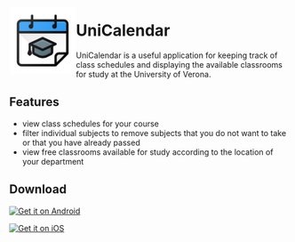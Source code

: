 <img src="assets/app-icon-ios.png" align="left"
     alt="UniCalendar Icon" width="120"/>
     
# UniCalendar

UniCalendar is a useful application for keeping track of class schedules and displaying the available classrooms for study at the University of Verona.



## Features
- view class schedules for your course
- filter individual subjects to remove subjects that you do not want to take or that you have already passed
- view free classrooms available for study according to the location of your department

<!-- ## Screenshots -->

## Download


[<img src="https://www.coccoma.it/images/google-play-badge.png" alt="Get it on Android" height="53">](https://play.google.com/store/apps/details?id=com.lucapsq.unicalendar)

[<img src="https://static-cse.canva.com/_next/static/assets/app-store-badge.503x168.54f98aa5b55c74742a427d7f473c685c.png" alt="Get it on iOS" height="60">](https://apps.apple.com/us/app/univr-calendar/id6444312963)

